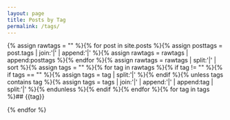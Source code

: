 ```yaml
---
layout: page
title: Posts by Tag
permalink: /tags/
---
```


{% assign rawtags = "" %}{% for post in site.posts %}{% assign posttags = post.tags | join:'|' | append:'|' %}{% assign rawtags = rawtags | append:posttags %}{% endfor %}{% assign rawtags = rawtags | split:'|' | sort %}{% assign tags = "" %}{% for tag in rawtags %}{% if tag != "" %}{% if tags == "" %}{% assign tags = tag | split:'|' %}{% endif %}{% unless tags contains tag %}{% assign tags = tags | join:'|' | append:'|' | append:tag | split:'|' %}{% endunless %}{% endif %}{% endfor %}{% for tag in tags %}## {{tag}}

{% endfor %}


